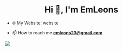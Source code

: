 <h1 align="center">Hi 👋, I'm EmLeons</h1>





- :globe_with_meridians: My Website: [website](https://emleons.online)

- 📫 How to reach me **emleons23@gmail.com**

![](http://github-profile-summary-cards.vercel.app/api/cards/most-commit-language?username=emleonstz&theme=aura_dark&exclude=HTML)










